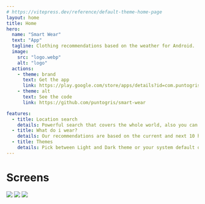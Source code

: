```yaml
---
# https://vitepress.dev/reference/default-theme-home-page
layout: home
title: Home
hero:
  name: "Smart Wear"
  text: "App"
  tagline: Clothing recommendations based on the weather for Android.
  image:
    src: "logo.webp"
    alt: "logo"
  actions:
    - theme: brand
      text: Get the app
      link: https://play.google.com/store/apps/details?id=com.puntogris.smartwear
    - theme: alt
      text: See the code
      link: https://github.com/puntogris/smart-wear

features:
  - title: Location search
    details: Powerful search that covers the whole world, also you can use your phone location for more accurate results.
  - title: What do i wear?
    details: Our recommendations are based on the current and next 10 hours forecast analyzing the temperature, humidity, rain probability and wind speed.
  - title: Themes
    details: Pick between Light and Dark theme or your system default one.
---
```


<h1 class="font-bold text-lg text-center mt-12">Screens</h1>
<div class="grid sm:grid-cols-3 max-w-5xl mx-auto gap-2 mt-4 grid-cols-1 sm:px-4 px-24">
  <img src="/1.webp" />
  <img src="/2.webp" />
  <img src="/3.webp" />
</div>

